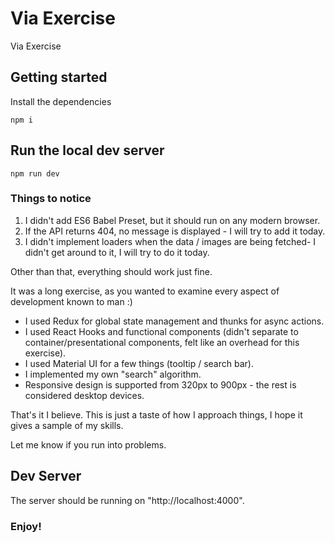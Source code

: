 # Via Exercise
Via Exercise

## Getting started

Install the dependencies

```
npm i
```

## Run the local dev server
```
npm run dev
```

### Things to notice
1. I didn't add ES6 Babel Preset, but it should run on any modern browser.
2. If the API returns 404, no message is displayed - I will try to add it today.
3. I didn't implement loaders when the data / images are being fetched- I didn't get around to it, I will try to do it today.

Other than that, everything should work just fine.

It was a long exercise, as you wanted to examine every aspect of development known to man :)

* I used Redux for global state management and thunks for async actions.
* I used React Hooks and functional components (didn't separate to container/presentational components, felt like an overhead for this exercise).
* I used Material UI for a few things (tooltip / search bar).
* I implemented my own "search" algorithm.
* Responsive design is supported from 320px to 900px - the rest is considered desktop devices.

That's it I believe.
This is just a taste of how I approach things, I hope it gives a sample of my skills.

Let me know if you run into problems.

## Dev Server
The server should be running on "http://localhost:4000".

### Enjoy!